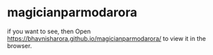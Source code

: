 # magicianparmodarora
if you want to see, then
Open https://bhavnisharora.github.io/magicianparmodarora/ to view it in the browser.
